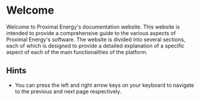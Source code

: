 # Welcome

Welcome to Proximal Energy's documentation website.  This website is intended to provide a comprehensive guide to the various aspects of Proximal Energy's software.  The website is divided into several sections, each of which is designed to provide a detailed explanation of a specific aspect of each of the main functionalities of the platform.

## Hints
- You can press the left and right arrow keys on your keyboard to navigate to the previous and next page respectively.
